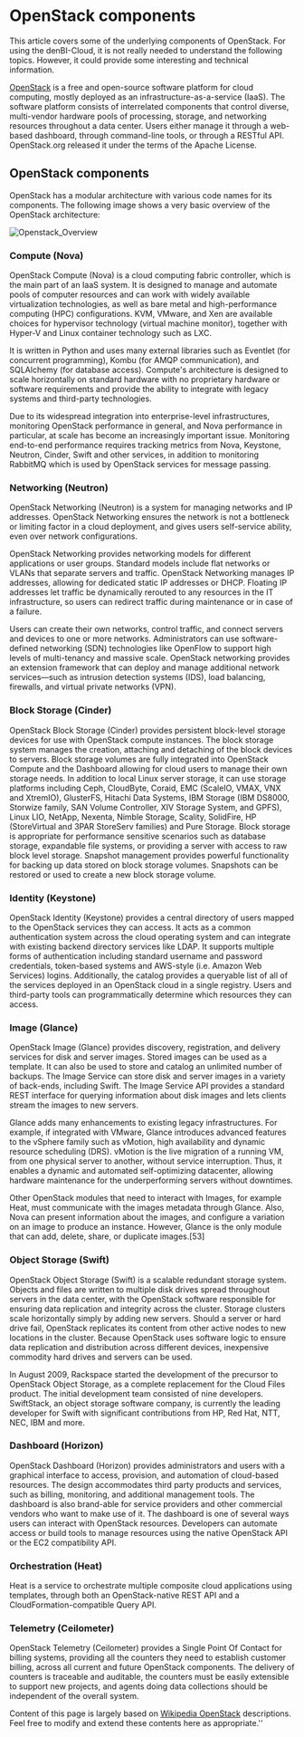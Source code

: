 # OpenStack components

This article covers some of the underlying components of OpenStack. For using the denBI-Cloud, it is not really needed to understand the following topics. However, it could provide some interesting and technical information.

[OpenStack](http://openstack.org) is a free and open-source software platform for cloud computing, mostly deployed as an infrastructure-as-a-service (IaaS). The software platform consists of interrelated components that control diverse, multi-vendor hardware pools of processing, storage, and networking resources throughout a data center. Users either manage it through a web-based dashboard, through command-line tools, or through a RESTful API. OpenStack.org released it under the terms of the Apache License.

## OpenStack components

OpenStack has a modular architecture with various code names for its components.
The following image shows a very basic overview of the OpenStack architecture:

![Openstack_Overview](/img/User/openstackarchi.png)


### Compute (Nova)

OpenStack Compute (Nova) is a cloud computing fabric controller, which is the main part of an IaaS system. It is designed to manage and automate pools of computer resources and can work with widely available virtualization technologies, as well as bare metal and high-performance computing (HPC) configurations. KVM, VMware, and Xen are available choices for hypervisor technology (virtual machine monitor), together with Hyper-V and Linux container technology such as LXC.

It is written in Python and uses many external libraries such as Eventlet (for concurrent programming), Kombu (for AMQP communication), and SQLAlchemy (for database access). Compute's architecture is designed to scale horizontally on standard hardware with no proprietary hardware or software requirements and provide the ability to integrate with legacy systems and third-party technologies.

Due to its widespread integration into enterprise-level infrastructures, monitoring OpenStack performance in general, and Nova performance in particular, at scale has become an increasingly important issue. Monitoring end-to-end performance requires tracking metrics from Nova, Keystone, Neutron, Cinder, Swift and other services, in addition to monitoring RabbitMQ which is used by OpenStack services for message passing.

### Networking (Neutron)

OpenStack Networking (Neutron) is a system for managing networks and IP addresses. OpenStack Networking ensures the network is not a bottleneck or limiting factor in a cloud deployment, and gives users self-service ability, even over network configurations.

OpenStack Networking provides networking models for different applications or user groups. Standard models include flat networks or VLANs that separate servers and traffic. OpenStack Networking manages IP addresses, allowing for dedicated static IP addresses or DHCP. Floating IP addresses let traffic be dynamically rerouted to any resources in the IT infrastructure, so users can redirect traffic during maintenance or in case of a failure.

Users can create their own networks, control traffic, and connect servers and devices to one or more networks. Administrators can use software-defined networking (SDN) technologies like OpenFlow to support high levels of multi-tenancy and massive scale. OpenStack networking provides an extension framework that can deploy and manage additional network services—such as intrusion detection systems (IDS), load balancing, firewalls, and virtual private networks (VPN).

### Block Storage (Cinder)

OpenStack Block Storage (Cinder) provides persistent block-level storage devices for use with OpenStack compute instances. The block storage system manages the creation, attaching and detaching of the block devices to servers. Block storage volumes are fully integrated into OpenStack Compute and the Dashboard allowing for cloud users to manage their own storage needs. In addition to local Linux server storage, it can use storage platforms including Ceph, CloudByte, Coraid, EMC (ScaleIO, VMAX, VNX and XtremIO), GlusterFS, Hitachi Data Systems, IBM Storage (IBM DS8000, Storwize family, SAN Volume Controller, XIV Storage System, and GPFS), Linux LIO, NetApp, Nexenta, Nimble Storage, Scality, SolidFire, HP (StoreVirtual and 3PAR StoreServ families) and Pure Storage. Block storage is appropriate for performance sensitive scenarios such as database storage, expandable file systems, or providing a server with access to raw block level storage. Snapshot management provides powerful functionality for backing up data stored on block storage volumes. Snapshots can be restored or used to create a new block storage volume.

### Identity (Keystone)

OpenStack Identity (Keystone) provides a central directory of users mapped to the OpenStack services they can access. It acts as a common authentication system across the cloud operating system and can integrate with existing backend directory services like LDAP. It supports multiple forms of authentication including standard username and password credentials, token-based systems and AWS-style (i.e. Amazon Web Services) logins. Additionally, the catalog provides a queryable list of all of the services deployed in an OpenStack cloud in a single registry. Users and third-party tools can programmatically determine which resources they can access.

### Image (Glance)

OpenStack Image (Glance) provides discovery, registration, and delivery services for disk and server images. Stored images can be used as a template. It can also be used to store and catalog an unlimited number of backups. The Image Service can store disk and server images in a variety of back-ends, including Swift. The Image Service API provides a standard REST interface for querying information about disk images and lets clients stream the images to new servers.

Glance adds many enhancements to existing legacy infrastructures. For example, if integrated with VMware, Glance introduces advanced features to the vSphere family such as vMotion, high availability and dynamic resource scheduling (DRS). vMotion is the live migration of a running VM, from one physical server to another, without service interruption. Thus, it enables a dynamic and automated self-optimizing datacenter, allowing hardware maintenance for the underperforming servers without downtimes.

Other OpenStack modules that need to interact with Images, for example Heat, must communicate with the images metadata through Glance. Also, Nova can present information about the images, and configure a variation on an image to produce an instance. However, Glance is the only module that can add, delete, share, or duplicate images.[53]

### Object Storage (Swift)

OpenStack Object Storage (Swift) is a scalable redundant storage system. Objects and files are written to multiple disk drives spread throughout servers in the data center, with the OpenStack software responsible for ensuring data replication and integrity across the cluster. Storage clusters scale horizontally simply by adding new servers. Should a server or hard drive fail, OpenStack replicates its content from other active nodes to new locations in the cluster. Because OpenStack uses software logic to ensure data replication and distribution across different devices, inexpensive commodity hard drives and servers can be used.

In August 2009, Rackspace started the development of the precursor to OpenStack Object Storage, as a complete replacement for the Cloud Files product. The initial development team consisted of nine developers. SwiftStack, an object storage software company, is currently the leading developer for Swift with significant contributions from HP, Red Hat, NTT, NEC, IBM and more.

### Dashboard (Horizon)

OpenStack Dashboard (Horizon) provides administrators and users with a graphical interface to access, provision, and automation of cloud-based resources. The design accommodates third party products and services, such as billing, monitoring, and additional management tools. The dashboard is also brand-able for service providers and other commercial vendors who want to make use of it. The dashboard is one of several ways users can interact with OpenStack resources. Developers can automate access or build tools to manage resources using the native OpenStack API or the EC2 compatibility API.

### Orchestration (Heat)

Heat is a service to orchestrate multiple composite cloud applications using templates, through both an OpenStack-native REST API and a CloudFormation-compatible Query API.

### Telemetry (Ceilometer)

OpenStack Telemetry (Ceilometer) provides a Single Point Of Contact for billing systems, providing all the counters they need to establish customer billing, across all current and future OpenStack components. The delivery of counters is traceable and auditable, the counters must be easily extensible to support new projects, and agents doing data collections should be independent of the overall system.









Content of this page is largely based on [Wikipedia OpenStack](https://en.wikipedia.org/wiki/OpenStack) descriptions. Feel free to modify and extend these contents here as appropriate.''
